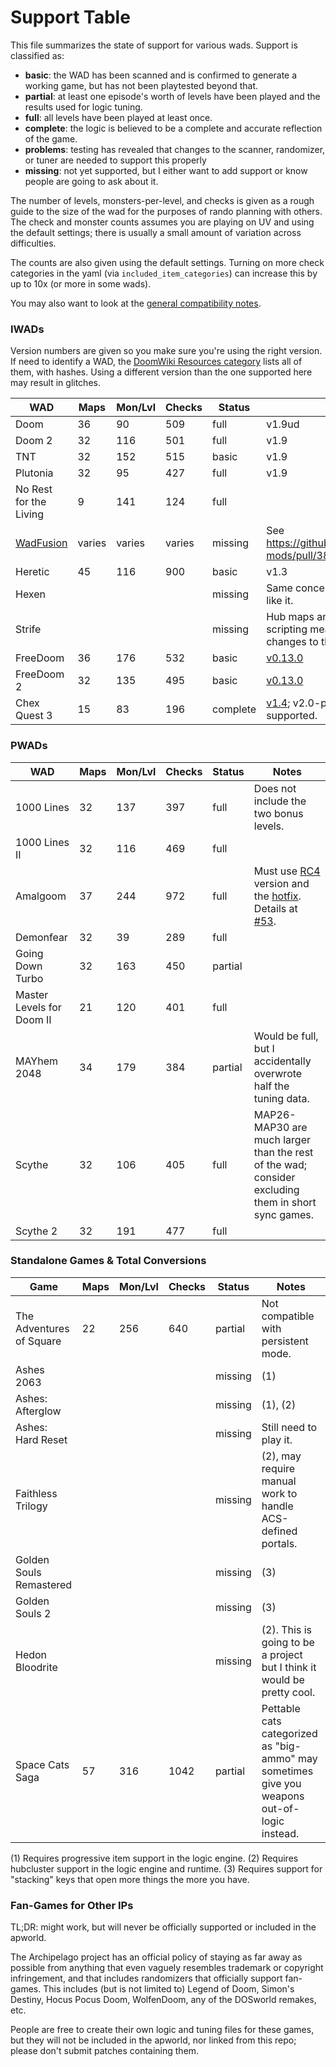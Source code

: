 
# Support Table

This file summarizes the state of support for various wads. Support is classified as:

- **basic**: the WAD has been scanned and is confirmed to generate a working game,
  but has not been playtested beyond that.
- **partial**: at least one episode's worth of levels have been played and
  the results used for logic tuning.
- **full**: all levels have been played at least once.
- **complete**: the logic is believed to be a complete and accurate reflection of the game.
- **problems**: testing has revealed that changes to the scanner, randomizer, or tuner are needed to support this properly
- **missing**: not yet supported, but I either want to add support or know people are going to ask about it.

The number of levels, monsters-per-level, and checks is given as a rough guide
to the size of the wad for the purposes of rando planning with others. The check
and monster counts assumes you are playing on UV and using the default settings;
there is usually a small amount of variation across difficulties.

The counts are also given using the default settings. Turning on more check
categories in the yaml (via `included_item_categories`) can increase this by up
to 10x (or more in some wads).

You may also want to look at the [general compatibility notes](./compatibility.md).

### IWADs

Version numbers are given so you make sure you're using the right version. If
need to identify a WAD, the [DoomWiki Resources category](https://doomwiki.org/wiki/Category:Resources)
lists all of them, with hashes. Using a different version than the one supported
here may result in glitches.

| WAD          | Maps | Mon/Lvl | Checks | Status | Notes |
| ------------ | ---- | ------- | ------ | ------ | ----- |
| Doom         |   36 |      90 | 509    | full   | v1.9ud |
| Doom 2       |   32 |     116 | 501    | full   | v1.9 |
| TNT          |   32 |     152 | 515    | basic  | v1.9 |
| Plutonia     |   32 |      95 | 427    | full   | v1.9 |
| No Rest for the Living | 9 | 141 | 124 | full | |
| [WadFusion](https://github.com/Owlet7/wadfusion) | varies | varies | varies | missing | See https://github.com/ToxicFrog/doom-mods/pull/38 |
| Heretic      |   45 |     116 |    900 | basic  | v1.3 |
| Hexen        | | | | missing | Same concerns as Strife, plus I don't like it. |
| Strife       | | | | missing | Hub maps and complicated level scripting mean this may need changes to the generator. |
| FreeDoom     |   36 |     176 |    532 | basic | [v0.13.0](https://freedoom.github.io/download.html) |
| FreeDoom 2   |   32 |     135 |    495 | basic | [v0.13.0](https://freedoom.github.io/download.html) |
| Chex Quest 3 |   15 |      83 |    196 | complete | [v1.4](https://www.chexquest3.com/downloads/); v2.0-prerelease is not yet supported. |

### PWADs

| WAD              | Maps | Mon/Lvl | Checks | Status | Notes |
| ---------------- | ---- | ------- | ------ | ------ | ----- |
| 1000 Lines       |   32 |     137 | 397 | full | Does not include the two bonus levels. |
| 1000 Lines II    |   32 |     116 | 469 | full | |
| Amalgoom         |   37 |     244 | 972 | full | Must use [RC4](https://www.doomworld.com/forum/topic/152974-amalgoom-rc4-sandy-petersen-interview) version and the [hotfix](https://www.doomworld.com/forum/post/2965170). Details at [#53](https://github.com/ToxicFrog/doom-mods/pull/53). |
| Demonfear        |   32 |      39 | 289 | full | |
| Going Down Turbo |   32 |     163 | 450 | partial | |
| Master Levels for Doom II | 21 | 120 | 401 | full | |
| MAYhem 2048      |   34 |     179 | 384 | partial | Would be full, but I accidentally overwrote half the tuning data. |
| Scythe           |   32 |     106 | 405 | full | MAP26-MAP30 are much larger than the rest of the wad; consider excluding them in short sync games. |
| Scythe 2         |   32 |     191 | 477 | full | |

### Standalone Games & Total Conversions

| Game                     | Maps | Mon/Lvl | Checks | Status | Notes |
| ------------------------ | ---- | ------- | ------ | ------ | ----- |
| The Adventures of Square | 22 | 256 | 640 | partial | Not compatible with persistent mode. |
| Ashes 2063               | | | | missing | (1) |
| Ashes: Afterglow         | | | | missing | (1), (2) |
| Ashes: Hard Reset        | | | | missing | Still need to play it. |
| Faithless Trilogy        | | | | missing | (2), may require manual work to handle ACS-defined portals. |
| Golden Souls Remastered  | | | | missing | (3) |
| Golden Souls 2           | | | | missing | (3) |
| Hedon Bloodrite          | | | | missing | (2). This is going to be a project but I think it would be pretty cool. |
| Space Cats Saga          | 57 | 316 | 1042 | partial | Pettable cats categorized as "big-ammo" may sometimes give you weapons out-of-logic instead. |

(1) Requires progressive item support in the logic engine.
(2) Requires hubcluster support in the logic engine and runtime.
(3) Requires support for "stacking" keys that open more things the more you have.

### Fan-Games for Other IPs

TL;DR: might work, but will never be officially supported or included in the
apworld.

The Archipelago project has an official policy of staying as far away as possible
from anything that even vaguely resembles trademark or copyright infringement,
and that includes randomizers that officially support fan-games. This includes
(but is not limited to) Legend of Doom, Simon's Destiny, Hocus Pocus Doom,
WolfenDoom, any of the DOSworld remakes, etc.

People are free to create their own logic and tuning files for these games, but
they will not be included in the apworld, nor linked from this repo; please don't
submit patches containing them.

